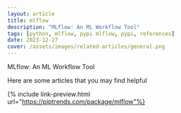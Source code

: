 ```yaml
---
layout: article
title: mlflow
description: "MLflow: An ML Workflow Tool"
tags: [python, mlflow, pypi mlflow, pypi, references]
date: 2023-12-27
cover: /assets/images/related-articles/general.png
---
```


MLflow: An ML Workflow Tool

Here are some articles that you may find helpful

{% include link-preview.html url="https://piptrends.com/package/mlflow"%}